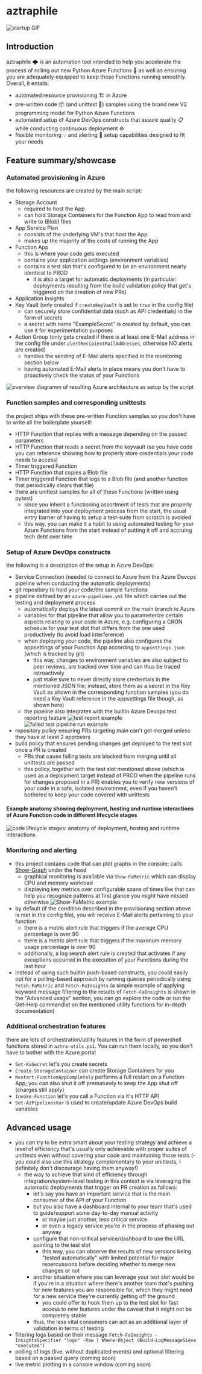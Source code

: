 # aztraphile
![startup GIF](./readme_attachments/startup.gif)

## Introduction
aztraphile 🌩️ is an automation tool intended to help you accelerate the process of rolling out new Python Azure Functions 🚀 as well as ensuring you are adequately equipped to keep those Functions running smoothly. Overall, it entails:
- automated resource provisioning 🏗️ in Azure
- pre-written code 📦 (and unittest 🔬) samples using the brand new V2 programming model for Python Azure Functions
- automated setup of Azure DevOps constructs that assure quality 📋 while conducting continuous deployment ⚙️
- flexible monitoring 💡 and alerting 🚨 setup capabilities designed to fit your needs

## Feature summary/showcase
### Automated provisioning in Azure
the following resources are created by the main script:
- Storage Account
  - required to host the App
  - can hold Storage Containers for the Function App to read from and write to (Blob) files
- App Service Plan
  - consists of the underlying VM's that host the App
  - makes up the majority of the costs of running the App
- Function App
  - this is where your code gets executed
  - contains your application settings (environment variables)
  - contains a test slot that's configured to be an environment nearly identical to PROD
    - it is also a target for automatic deployments (in particular: deployments resulting from the build validation policy that get's triggered on the creation of new PRs)
- Application Insights
- Key Vault (only created if ```createKeyVault``` is set to ```true``` in the config file)
  - can securely store confidential data (such as API credentials) in the form of secrets
  - a secret with name "ExampleSecret" is created by default, you can use it for experimentation purposes
- Action Group (only gets created if there is at least one E-Mail address in the config file under ```alertRecipientMailAddresses```, otherwise NO alerts are created)
  - handles the sending of E-Mail alerts specified in the monitoring section below
  - having automated E-Mail alerts in place means you don't have to proactively check the status of your Functions

![overview diagramm of resulting Azure architecture as setup by the script](./readme_attachments/azure_overview.png)

### Function samples and corresponding unittests
the project ships with these pre-written Function samples so you don't have to write all the boilerplate yourself:
- HTTP Function that replies with a message depending on the passed parameters
- HTTP Function that reads a secret from the keyvault (so you have code you can reference showing how to properly store credentials your code needs to access)
- Timer triggered Function
- HTTP Function that copies a Blob file
- Timer triggered Function that logs to a Blob file (and another function that periodically clears that file)
- there are unittest samples for all of these Functions (written using pytest)
  - since you inherit a functioning assortment of tests that are properly integrated into your deployment process from the start, the usual entry barrier of having to setup a test-suite from scratch is avoided
  - this way, you can make it a habit to using automated testing for your Azure Functions from the start instead of putting it off and accruing tech debt over time

### Setup of Azure DevOps constructs
the following is a description of the setup in Azure DevOps:
- Service Connection (needed to connect to Azure from the Azure Devops pipeline when conducting the automatic deployments)
- git repository to hold your code/the sample functions
- pipeline defined by an ```azure-pipelines.yml``` file which carries out the testing and deployment process
    - automatically deploys the latest commit on the main branch to Azure
    - variables for that pipeline that allow you to parameterize certain aspects relating to your code in Azure, e.g. configuring a CRON schedule for your test slot that differs from the one used productively (to avoid load interference)
    - when deploying your code, the pipeline also configures the appsettings of your Function App according to ```appsettings.json``` (which is tracked by git)
      - this way, changes to environment variables are also subject to peer reviews, are tracked over time and can thus be traced retroactively
      - just make sure to never directly store credentials in the mentioned JSON file; instead, store them as a secret in the Key Vault as shown in the corresponding function samples (you do need a Key Vault reference in the appsettings file though, as shown here)
    - the pipeline also integrates with the builtin Azure Devops test reporting feature
    ![test report example](./readme_attachments/ppl_test_report.png)
    ![failed test pipeline run example](./readme_attachments/ppl_failed_test_summary.png)
- repository policy ensuring PRs targeting main can't get merged unless they have at least 2 approvers
- build policy that ensures pending changes get deployed to the test slot once a PR is created
  - PRs that cause failing tests are blocked from merging until all unittests are passed
  - this policy, together with the test slot mentioned above (which is used as a deployment target instead of PROD when the pipeline runs for changes proposed in a PR) enables you to verify new versions of your code in a safe, isolated environment, even if you haven't bothered to keep your code covered with unittests

#### Example anatomy showing deployment, hosting and runtime interactions of Azure Function code in different lifecycle stages
![code lifecycle stages: anatomy of deployment, hosting and runtime interactions](./readme_attachments/function_code_hosting_anatomy.png)

### Monitoring and alerting
- this project contains code that can plot graphs in the console; calls [Show-Graph](https://gist.github.com/PrateekKumarSingh/9168afa8e7c7da801efa858705fb485b) under the hood
  - graphical monitoring is available via ```Show-FaMetric``` which can display CPU and memory workload
  - displaying key metrics over configurable spans of times like that can help you recognize patterns at first glance you might have missed otherwise
  ![Show-FaMetric example](./readme_attachments/show_fametric_example_usage.png)
- by default (if the condition described in the provisioning section above is met in the config file), you will receive E-Mail alerts pertaining to your function
  - there is a metric alert rule that triggers if the average CPU percentage is over 90
  - there is a metric alert rule that triggers if the maximum memory usage percentage is over 90
  - additionally, a log search alert rule is created that activates if any exceptions occurred in the execution of your Functions during the last hour
- instead of using such builtin push-based constructs, you could easily opt for a polling-based approach by running queries periodically using ```Fetch-FaMetric``` and ```Fetch-FaInsights``` (a simple example of applying keyword message filtering to the results of ```Fetch-FaInsights``` is shown in the "Advanced usage" section, you can go explore the code or run the Get-Help commandlet on the mentioned utility functions for in-depth documentation)

### Additional orchestration features
there are lots of orchestration/utility features in the form of powershell functions stored in ```aztra-utils.ps1```. You can run them locally, so you don't have to bother with the Azure portal
- ```Set-KvSecret``` let's you create secrets
- ```Create-StorageContainer``` can create Storage Containers for you
- ```Restart-FunctionAppCompletely``` performs a full restart on a Function App; you can also shut it off prematurely to keep the App shut off (charges still apply)
- ```Invoke-Function``` let's you call a Function via it's HTTP API
- ```Set-AzPipelinesVar``` is used to create/update Azure DevOps build variables

## Advanced usage
- you can try to be extra smart about your testing strategy and achieve a level of efficiency that's usually only achievable with proper suites of unittests even without covering your code and maintaining those tests
  (- you could also use this strategy complementary to your unittests, I definitely don't discourage having them anyway!)
  - the way to achieve that kind of efficiency through integration/system-level testing in this context is via leveraging the automatic deployments that trigger on PR creation as follows:
    - let's say you have an important service that is the main consumer of the API of your Function
    - but you also have a dashboard internal to your team that's used to guide/support some day-to-day manual activity
      - or maybe just another, less critical service
      - or even a legacy service you're in the process of phasing out anyway
    - configure that non-critical service/dashboard to use the URL pointing to the test slot
      - this way, you can observe the results of new versions being "tested automatically" with limited potential for major repercussions before deciding whether to merge new changes or not
    - another situation where you can leverage your test slot would be if you're in a situation where there's another team that's pushing for new features you are responsible for, which they might need for a new service they're currently getting off the ground
      - you could offer to hook them up to the test slot for fast access to new features under the caveat that it might not be completely stable
    - thus, the less vital consumers can act as an additional layer of validation in terms of testing
- filtering logs based on their message ```Fetch-FaInsights -InsightsSpecifier "logs" -Raw | Where-Object (Build-LogMessageSieve "executed")```
- polling of logs (live, without duplicated events) and optional filtering based on a passed query (coming soon)
- live metric plotting in a console window (coming soon)

